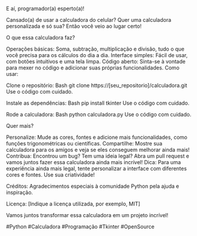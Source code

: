 E aí, programador(a) esperto(a)!

Cansado(a) de usar a calculadora do celular? Quer uma calculadora personalizada e só sua? Então você veio ao lugar certo!

O que essa calculadora faz?

Operações básicas: Soma, subtração, multiplicação e divisão, tudo o que você precisa para os cálculos do dia a dia.
Interface simples: Fácil de usar, com botões intuitivos e uma tela limpa.
Código aberto: Sinta-se à vontade para mexer no código e adicionar suas próprias funcionalidades.
Como usar:

Clone o repositório:
Bash
git clone https://[seu_repositorio]/calculadora.git
Use o código com cuidado.

Instale as dependências:
Bash
pip install tkinter
Use o código com cuidado.

Rode a calculadora:
Bash
python calculadora.py
Use o código com cuidado.

Quer mais?

Personalize: Mude as cores, fontes e adicione mais funcionalidades, como funções trigonométricas ou científicas.
Compartilhe: Mostre sua calculadora para os amigos e veja se eles conseguem melhorar ainda mais!
Contribua: Encontrou um bug? Tem uma ideia legal? Abra um pull request e vamos juntos fazer essa calculadora ainda mais incrível!
Dica:
Para uma experiência ainda mais legal, tente personalizar a interface com diferentes cores e fontes. Use sua criatividade!

Créditos:
Agradecimentos especiais à comunidade Python pela ajuda e inspiração.

Licença:
[Indique a licença utilizada, por exemplo, MIT]

Vamos juntos transformar essa calculadora em um projeto incrível!

#Python #Calculadora #Programação #Tkinter #OpenSource
